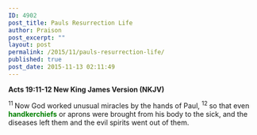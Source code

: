 ```yaml
---
ID: 4902
post_title: Pauls Resurrection Life
author: Praison
post_excerpt: ""
layout: post
permalink: /2015/11/pauls-resurrection-life/
published: true
post_date: 2015-11-13 02:11:49
---
```

<p class="passage-display"><strong><span class="passage-display-bcv">Acts 19:11-12
</span><span class="passage-display-version">New King James Version (NKJV)</span></strong></p>
<span class="text Acts-19-11"><sup class="versenum">11 </sup>Now God worked unusual miracles by the hands of Paul, </span><span id="en-NKJV-27598" class="text Acts-19-12"><sup class="versenum">12 </sup>so that even <span style="color: #008000;"><strong>handkerchiefs</strong></span> or aprons were brought from his body to the sick, and the diseases left them and the evil spirits went out of them.</span>